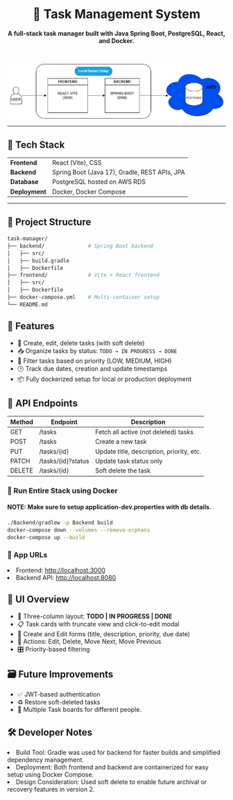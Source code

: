 <h1 align="center">📝 Task Management System</h1>

<p align="center">
  <strong>A full-stack task manager built with Java Spring Boot, PostgreSQL, React, and Docker.</strong><br />
</p>

<br />

<p align="center">
  <img src="Task_management_system_architecture.png" alt="System Architecture" width="600"/>
</p>

---

<h2>🔧 Tech Stack</h2>

<table>
  <tr>
    <td><strong>Frontend</strong></td>
    <td>React (Vite), CSS</td>
  </tr>
  <tr>
    <td><strong>Backend</strong></td>
    <td>Spring Boot (Java 17), Gradle, REST APIs, JPA</td>
  </tr>
  <tr>
    <td><strong>Database</strong></td>
    <td>PostgreSQL hosted on AWS RDS</td>
  </tr>
  <tr>
    <td><strong>Deployment</strong></td>
    <td>Docker, Docker Compose</td>
  </tr>
</table>

---

<h2>📁 Project Structure</h2>

```bash
task-manager/
├── backend/              # Spring Boot backend
│   ├── src/
│   ├── build.gradle
│   ├── Dockerfile
├── frontend/             # Vite + React frontend
│   ├── src/
│   ├── Dockerfile
├── docker-compose.yml    # Multi-container setup
└── README.md
```

<h2>🚀 Features</h2> 
<ul> 
    <li>📌 Create, edit, delete tasks (with soft delete)</li> 
    <li>📥 Organize tasks by status: <code>TODO → IN PROGRESS → DONE</code></li> 
    <li>🎯 Filter tasks based on priority (LOW, MEDIUM, HIGH)</li> 
    <li>🕒 Track due dates, creation and update timestamps</li> 
    <li>📦 Fully dockerized setup for local or production deployment</li>
</ul>

<h2>🧪 API Endpoints</h2> 
    <table>
        <thead> 
            <tr> 
            <th>Method</th>
            <th>Endpoint</th>
            <th>Description</th>
            </tr>
        </thead>
        <tbody>
            <tr>
                <td>GET</td>
                <td>/tasks</td>
                <td>Fetch all active (not deleted) tasks</td>
            </tr>
            <tr><td>POST</td><td>/tasks</td><td>Create a new task</td></tr> 
            <tr><td>PUT</td><td>/tasks/{id}</td><td>Update title, description, priority, etc.</td></tr> 
            <tr><td>PATCH</td><td>/tasks/{id}?status</td><td>Update task status only</td></tr>
            <tr><td>DELETE</td><td>/tasks/{id}</td><td>Soft delete the task</td></tr> 
        </tbody>
    </table>



<h3>🔁 Run Entire Stack using Docker</h3>

#### NOTE: Make sure to setup application-dev.properties with db details.

```bash
./Backend/gradlew -p Backend build
docker-compose down --volumes --remove-orphans
docker-compose up --build
```

<h3>📍 App URLs</h3>
<li>Frontend: <a href="http://localhost:3000">http://localhost:3000</a></li>

<li>Backend API: <a href="http://localhost:8080">http://localhost:8080</a></li>

<h2>🧩 UI Overview</h2> 
<ul> 
    <li>🧱 Three-column layout: <strong>TODO | IN PROGRESS | DONE</strong></li> <li>📋 Task cards with truncate view and click-to-edit modal</li> 
    <li>📝 Create and Edit forms (title, description, priority, due date)</li> 
    <li>🧽 Actions: Edit, Delete, Move Next, Move Previous</li> 
    <li>🎛️ Priority-based filtering</li> 
</ul>


<h2>🗃️ Future Improvements</h2>
<ul>
    <li>✅ JWT-based authentication</li>
    <li>♻️ Restore soft-deleted tasks</li>
    <li>👥 Multiple Task boards for different people.</li>
</ul>

<h2>🛠️ Developer Notes</h2>
<li>Build Tool: Gradle was used for backend for faster builds and simplified dependency management.</li>
<li>Deployment: Both frontend and backend are containerized for easy setup using Docker Compose.</li>
<li>Design Consideration: Used soft delete to enable future archival or recovery features in version 2.</li>

[//]: # (<h2>🤝 Contact</h2>)
[//]: # (<p>Developed by <strong>[Kunal Bandooni]</strong> | <em>Software Engineer</em></p>)
[//]: # (<p>Connect with me on <a href="https://linkedin.com/in/your-profile" target="_blank">LinkedIn</a> or check out my other work on <a href="https://github.com/your-github">GitHub</a>.</p> ```)

[//]: # (```)
[//]: # (docker-compose down --volumes --remove-orphans)
[//]: # (docker-compose up --build)
[//]: # (docker-compose up --build)
[//]: # (```)
